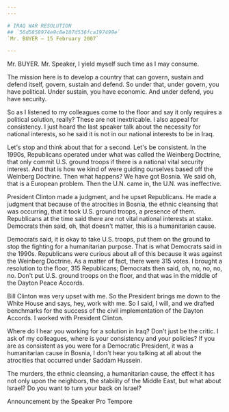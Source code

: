```yaml
---
---

# IRAQ WAR RESOLUTION
## `56d5858974e9c8e107d536fca197499e`
`Mr. BUYER — 15 February 2007`

---
```



Mr. BUYER. Mr. Speaker, I yield myself such time as I may consume.

The mission here is to develop a country that can govern, sustain and 
defend itself, govern, sustain and defend. So under that, under govern, 
you have political. Under sustain, you have economic. And under defend, 
you have security.

So as I listened to my colleagues come to the floor and say it only 
requires a political solution, really? These are not inextricable. I 
also appeal for consistency. I just heard the last speaker talk about 
the necessity for national interests, so he said it is not in our 
national interests to be in Iraq.

Let's stop and think about that for a second. Let's be consistent. In 
the 1990s, Republicans operated under what was called the Weinberg 
Doctrine, that only commit U.S. ground troops if there is a national 
vital security interest. And that is how we kind of were guiding 
ourselves based off the Weinberg Doctrine. Then what happens? We have 
got Bosnia. We said oh, that is a European problem. Then the U.N. came 
in, the U.N. was ineffective.

President Clinton made a judgment, and he upset Republicans. He made 
a judgment that because of the atrocities in Bosnia, the ethnic 
cleansing that was occurring, that it took U.S. ground troops, a 
presence of them. Republicans at the time said there are not vital 
national interests at stake. Democrats then said, oh, that doesn't 
matter, this is a humanitarian cause.

Democrats said, it is okay to take U.S. troops, put them on the 
ground to stop the fighting for a humanitarian purpose. That is what 
Democrats said in the 1990s. Republicans were curious about all of this 
because it was against the Weinberg Doctrine. As a matter of fact, 
there were 315 votes. I brought a resolution to the floor, 315 
Republicans; Democrats then said, oh, no, no, no, no. Don't put U.S. 
ground troops on the floor, and that was in the middle of the Dayton 
Peace Accords.

Bill Clinton was very upset with me. So the President brings me down 
to the White House and says, hey, work with me. So I said, I will, and 
we drafted benchmarks for the success of the civil implementation of 
the Dayton Accords. I worked with President Clinton.

Where do I hear you working for a solution in Iraq? Don't just be the 
critic. I ask of my colleagues, where is your consistency and your 
policies? If you are as consistent as you were for a Democratic 
President, it was a humanitarian cause in Bosnia, I don't hear you 
talking at all about the atrocities that occurred under Saddam Hussein.



The murders, the ethnic cleansing, a humanitarian cause, the effect 
it has not only upon the neighbors, the stability of the Middle East, 
but what about Israel? Do you want to turn your back on Israel?










Announcement by the Speaker Pro Tempore
